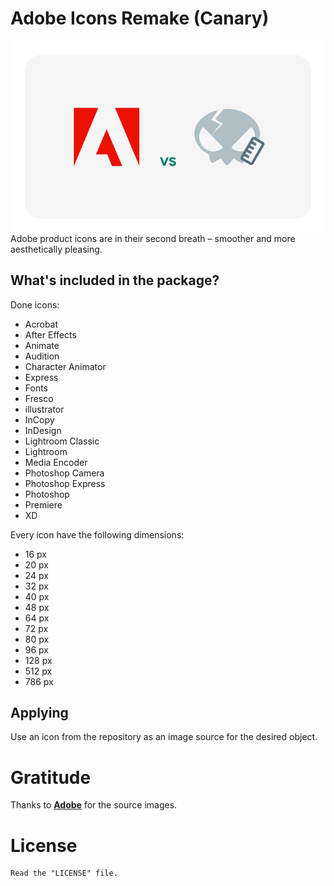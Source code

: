 # Adobe Icons Remake (Canary)
<img id="banner" align="center" src="README_banner.webp" alt="Banner image" />
Adobe product icons are in their second breath – smoother and more aesthetically pleasing.

## What's included in the package?
Done icons:
* Acrobat
* After Effects
* Animate
* Audition
* Character Animator
* Express
* Fonts
* Fresco
* illustrator
* InCopy
* InDesign
* Lightroom Classic
* Lightroom
* Media Encoder
* Photoshop Camera
* Photoshop Express
* Photoshop
* Premiere
* XD

Every icon have the following dimensions:
* 16 px
* 20 px
* 24 px
* 32 px
* 40 px
* 48 px
* 64 px
* 72 px
* 80 px
* 96 px
* 128 px
* 512 px
* 786 px

## Applying
Use an icon from the repository as an image source for the desired object.

# Gratitude
Thanks to [**Adobe**](https://www.adobe.com/) for the source images.

# License
```
Read the "LICENSE" file.
```